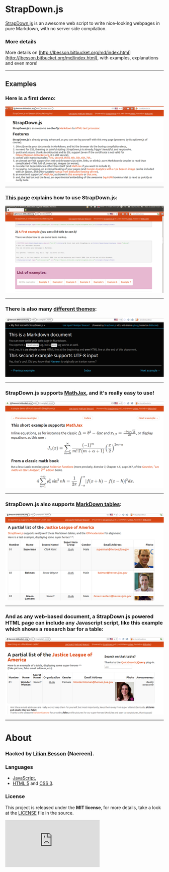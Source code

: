# StrapDown.js
[StrapDown.js](http://lbesson.bitbucket.org/md/index.html) is an awesome web script to write nice-looking webpages in pure Markdown, with no server side compilation.

### More details
More details on [http://lbesson.bitbucket.org/md/index.html](http://lbesson.bitbucket.org/md/index.html), with examples, explanations and even more!

----

## Examples
### Here is a first demo:
![First demo](demo1.png "First lines of the index.html page")

----

### [This page](http://lbesson.bitbucket.org/md/index.html) explains how to use StrapDown.js:
![Second demo](demo2.png "Demo of the demo!")

----

### There is also many [different themes](https://github.com/Naereen/StrapDown.js/tree/master/themes/):
![Third demo](demo3.png "Small example with the Cyborg theme")

----

### StrapDown.js supports [MathJax](https://www.mathjax.org/), and it's really easy to use!
![Forth demo](demo4.png "First lines of the index.html page")

----

### StrapDown.js also supports [MarkDown tables](https://help.github.com/articles/github-flavored-markdown/#tables):
![Fifth demo](demo5.png "First lines of the index.html page")

----

### And as any web-based document, a StrapDown.js powered HTML page can include any Javascript script, like this example which shows a research bar for a table: 
![Sixth demo](demo6.png "First lines of the index.html page")

----

# About
### Hacked by [Lilian Besson](https://github.com/Naereen) (Naereen).

### Languages
 - [JavaScript](https://en.wikipedia.org/wiki/Javascript),
 - [HTML 5](https://en.wikipedia.org/wiki/HTML) and [CSS 3](https://en.wikipedia.org/wiki/Cascading_Style_Sheets).

### License
This project is released under the **MIT license**, for more details,
take a look at the [LICENSE](http://lbesson.mit-license.org/) file in the source.

[![Analytics](https://ga-beacon.appspot.com/UA-38514290-17/github.com/Naereen/StrapDown.js/README.md?pixel)](https://github.com/Naereen/StrapDown.js)
